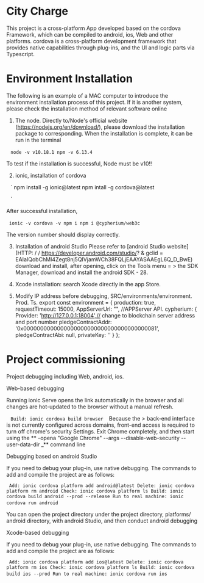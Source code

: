 # City Charge

This project is a cross-platform App developed based on the cordova Framework, which can be compiled to android, ios, Web and other platforms. cordova is a cross-platform development framework that provides native capabilities through plug-ins, and the UI and logic parts via Typescript.

# Environment Installation

The following is an example of a MAC computer to introduce the environment installation process of this project. If it is another system, please check the installation method of relevant software online

1. The node. Directly to/Node's official website (https://nodejs.org/en/download/), please download the installation package to corresponding.
When the installation is complete, it can be run in the terminal

` ` `
node -v
v10.18.1
npm -v
6.13.4
` ` `

To test if the installation is successful, Node must be v10!!

2. ionic, installation of cordova

` ` `
npm install -g ionic@latest
npm intall -g cordova@latest

` ` `

After successful installation,

` ` `
ionic -v
cordova -v
npm i
npm i @cypherium/web3c
` ` `

The version number should display correctly.

3. Installation of android Studio Please refer to [android Studio website] (HTTP: / / https://developer.android.com/studio/? & gclid = EAIaIQobChMI4Zegt8nj5QIVjamWCh38FQLjEAAYASAAEgL6Q_D_BwE) download and install, after opening, click on the Tools menu = > the SDK Manager, download and install the android SDK - 28.

4. Xcode installation: search Xcode directly in the app Store.
5. Modify IP address before debugging, SRC/environments/environment. Prod. Ts.
export const environment = {
production: true,
requestTimeout: 15000,
AppServerUrl: "", //APPServer API.
cypherium: {
Provider: 'http://127.0.0.1:18004',// change to blockchain server address and port number
pledgeContractAddr: '0x0000000000000000000000000000000000000081',
pledgeContractAbi: null,
privateKey: ''
}
};


# Project commissioning

Project debugging including Web, android, ios.

Web-based debugging

Running ionic Serve opens the link automatically in the browser and all changes are hot-updated to the browser without a manual refresh.

` ` `
Build: ionic cordova build browser
` ` `
Because the > back-end interface is not currently configured across domains, front-end access is required to turn off chrome's security Settings. Exit Chrome completely, and then start using the ** -opena "Google Chrome" --args --disable-web-security --user-data-dir _** command line

Debugging based on android Studio

If you need to debug your plug-in, use native debugging. The commands to add and compile the project are as follows:

` ` `
Add: ionic cordova platform add android@latest
Delete: ionic cordova platform rm android
Check: ionic cordova platform ls
Build: ionic cordova build android --prod --release
Run to real machine: ionic cordova run android
` ` `

You can open the project directory under the project directory, platforms/ android directory, with android Studio, and then conduct android debugging

Xcode-based debugging

If you need to debug your plug-in, use native debugging. The commands to add and compile the project are as follows:

` ` `
Add: ionic cordova platform add ios@latest
Delete: ionic cordova platform rm ios
Check: ionic cordova platform ls
Build: ionic cordova build ios --prod
Run to real machine: ionic cordova run ios
` ` `

